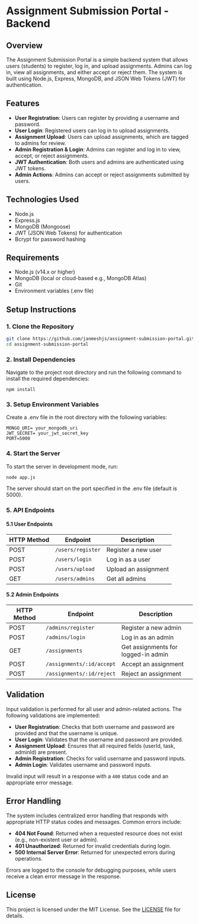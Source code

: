 # Assignment Submission Portal - Backend

## Overview

The Assignment Submission Portal is a simple backend system that allows users (students) to register, log in, and upload assignments. Admins can log in, view all assignments, and either accept or reject them. The system is built using Node.js, Express, MongoDB, and JSON Web Tokens (JWT) for authentication.

## Features

- **User Registration**: Users can register by providing a username and password.
- **User Login**: Registered users can log in to upload assignments.
- **Assignment Upload**: Users can upload assignments, which are tagged to admins for review.
- **Admin Registration & Login**: Admins can register and log in to view, accept, or reject assignments.
- **JWT Authentication**: Both users and admins are authenticated using JWT tokens.
- **Admin Actions**: Admins can accept or reject assignments submitted by users.

## Technologies Used

- Node.js
- Express.js
- MongoDB (Mongoose)
- JWT (JSON Web Tokens) for authentication
- Bcrypt for password hashing

## Requirements

- Node.js (v14.x or higher)
- MongoDB (local or cloud-based e.g., MongoDB Atlas)
- Git
- Environment variables (.env file)

## Setup Instructions

### 1. Clone the Repository

```bash
git clone https://github.com/janmeshjs/assignment-submission-portal.git
cd assignment-submission-portal
```
### 2. Install Dependencies

Navigate to the project root directory and run the following command to install the required dependencies:

```
npm install
```

### 3. Setup Environment Variables

Create a .env file in the root directory with the following variables:
```
MONGO_URI= your_mongodb_uri
JWT_SECRET= your_jwt_secret_key
PORT=5000
```
### 4. Start the Server
To start the server in development mode, run:
```
node app.js
```
The server should start on the port specified in the .env file (default is 5000).


### 5. API Endpoints

#### 5.1 User Endpoints

| HTTP Method | Endpoint                   | Description                       |
|-------------|----------------------------|-----------------------------------|
| POST        | `/users/register`          | Register a new user               |
| POST        | `/users/login`             | Log in as a user                  |
| POST        | `/users/upload`            | Upload an assignment              |
| GET         | `/users/admins`            | Get all admins                    |


#### 5.2 Admin Endpoints

| HTTP Method | Endpoint                   | Description                        |
|-------------|----------------------------|------------------------------------|
| POST        | `/admins/register`         | Register a new admin               |
| POST        | `/admins/login`            | Log in as an admin                 |
| GET         | `/assignments`             | Get assignments for logged-in admin|
| POST        | `/assignments/:id/accept`  | Accept an assignment               |
| POST        | `/assignments/:id/reject`  | Reject an assignment               |


## Validation

Input validation is performed for all user and admin-related actions. The following validations are implemented:

- **User Registration**: Checks that both username and password are provided and that the username is unique.
- **User Login**: Validates that the username and password are provided.
- **Assignment Upload**: Ensures that all required fields (userId, task, adminId) are present.
- **Admin Registration**: Checks for valid username and password inputs.
- **Admin Login**: Validates username and password inputs.

Invalid input will result in a response with a `400` status code and an appropriate error message.

## Error Handling

The system includes centralized error handling that responds with appropriate HTTP status codes and messages. Common errors include:

- **404 Not Found**: Returned when a requested resource does not exist (e.g., non-existent user or admin).
- **401 Unauthorized**: Returned for invalid credentials during login.
- **500 Internal Server Error**: Returned for unexpected errors during operations.

Errors are logged to the console for debugging purposes, while users receive a clean error message in the response.

## License

This project is licensed under the MIT License. See the [LICENSE](LICENSE) file for details.




